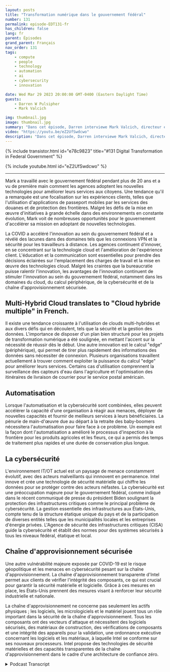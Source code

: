 ```yaml
---
layout: posts
title: "Transformation numérique dans le gouvernement fédéral"
number: 131
permalink: episode-EDT131-fr
has_children: false
lang: fr
parent: Épisodes
grand_parent: Français
nav_order: 131
tags:
    - compute
    - people
    - technology
    - automation
    - ai
    - cybersecurity
    - innovation

date: Wed Mar 29 2023 20:00:00 GMT-0400 (Eastern Daylight Time)
guests:
    - Darren W Pulsipher
    - Mark Valcich

img: thumbnail.jpg
image: thumbnail.jpg
summary: "Dans cet épisode, Darren interviewe Mark Valcich, directeur et GM du secteur public civil fédéral chez Intel. Les années d'expérience de Mark se manifestent alors qu'il décrit les tendances actuelles de la transformation numérique dans le gouvernement civil fédéral."
video: "https://youtu.be/eZ2UfSwdcwo"
description: "Dans cet épisode, Darren interviewe Mark Valcich, directeur et GM du secteur public civil fédéral chez Intel. Les années d'expérience de Mark se manifestent alors qu'il décrit les tendances actuelles de la transformation numérique dans le gouvernement civil fédéral."
---
```


<div>
{% include transistor.html id="e78c9823" title="#131 Digital Transformation in Federal Government" %}

{% include youtube.html id="eZ2UfSwdcwo" %}
</div>

---

Mark a travaillé avec le gouvernement fédéral pendant plus de 20 ans et a vu de première main comment les agences adoptent les nouvelles technologies pour améliorer leurs services aux citoyens. Une tendance qu'il a remarquée est une focalisation sur les expériences clients, telles que l'utilisation d'applications de passeport mobiles par les services des douanes et de protection des frontières. Malgré les défis de la mise en œuvre d'initiatives à grande échelle dans des environnements en constante évolution, Mark voit de nombreuses opportunités pour le gouvernement d'accélérer sa mission en adoptant de nouvelles technologies.

La COVID a accéléré l'innovation au sein du gouvernement fédéral et a révélé des lacunes dans des domaines tels que les connexions VPN et la sécurité pour les travailleurs à distance. Les agences continuent d'innover, en se concentrant sur la technologie cloud et l'amélioration de l'expérience client. L'éducation et la communication sont essentielles pour prendre des décisions éclairées sur l'emplacement des charges de travail et la mise en œuvre des technologies cloud. Malgré les craintes que la bureaucratie puisse ralentir l'innovation, les avantages de l'innovation continuent de stimuler l'innovation au sein du gouvernement fédéral, notamment dans les domaines du cloud, du calcul périphérique, de la cybersécurité et de la chaîne d'approvisionnement sécurisée.

## Multi-Hybrid Cloud translates to "Cloud hybride multiple" in French.

Il existe une tendance croissante à l'utilisation de clouds multi-hybrides et aux divers défis qui en découlent, tels que la sécurité et la gestion des données. L'importance de disposer d'un plan bien structuré pour les projets de transformation numérique a été soulignée, en mettant l'accent sur la nécessité de réussir dès le début. Une autre innovation est le calcul "edge" (périphérique), qui permet de tirer plus rapidement des informations des données sans nécessiter de connexion. Plusieurs organisations travaillent actuellement à trouver comment exploiter la puissance du calcul "edge" pour améliorer leurs services. Certains cas d'utilisation comprennent la surveillance des capteurs d'eau dans l'agriculture et l'optimisation des itinéraires de livraison de courrier pour le service postal américain.

## Automatisation

Lorsque l'automatisation et la cybersécurité sont combinées, elles peuvent accélérer la capacité d'une organisation à réagir aux menaces, déployer de nouvelles capacités et fournir de meilleurs services à leurs bénéficiaires. La pénurie de main-d'œuvre due au départ à la retraite des baby-boomers nécessitera l'automatisation pour faire face à ce problème. Un exemple est la façon dont l'automatisation a amélioré le processus d'inspection à la frontière pour les produits agricoles et les fleurs, ce qui a permis des temps de traitement plus rapides et une durée de conservation plus longue.

## La cybersécurité

L'environnement IT/OT actuel est un paysage de menace constamment évolutif, avec des acteurs malveillants qui innnovent en permanence. Intel innove et crée une technologie de sécurité matérielle qui chiffre les données pour se protéger contre des acteurs néfastes. La cybersécurité est une préoccupation majeure pour le gouvernement fédéral, comme indiqué dans le récent communiqué de presse du président Biden soulignant la protection des infrastructures critiques comme le principal problème de cybersécurité. La gestion essentielle des infrastructures aux États-Unis, compte tenu de la structure étatique unique du pays et de la participation de diverses entités telles que les municipalités locales et les entreprises d'énergie privées. L'Agence de sécurité des infrastructures critiques (CISA) guide la cybersécurité et établit des normes pour des systèmes sécurisés à tous les niveaux fédéral, étatique et local.

## Chaîne d'approvisionnement sécurisée

Une autre vulnérabilité majeure exposée par COVID-19 est le risque géopolitique et les menaces en cybersécurité pesant sur la chaîne d'approvisionnement. La chaîne d'approvisionnement transparente d'Intel permet aux clients de vérifier l'intégrité des composants, ce qui est crucial pour garantir la sécurité matérielle et logicielle. Grâce à ces mesures en place, les États-Unis prennent des mesures visant à renforcer leur sécurité industrielle et nationale.

La chaîne d'approvisionnement ne concerne pas seulement les actifs physiques ; les logiciels, les micrologiciels et le matériel jouent tous un rôle important dans la sécurité de la chaîne d'approvisionnement. Tous les composants ont des vecteurs d'attaque et nécessitent des logiciels sécurisés, des matériaux de construction, des vérifications de composants et une intégrité des appareils pour la validation, une ordonnance exécutive concernant les logiciels et les matériaux, à laquelle Intel se conforme sur ses nouveaux processeurs. Intel propose des technologies de sécurité matérielles et des capacités transparentes de la chaîne d'approvisionnement dans le cadre d'une architecture de confiance zéro.



<details>
<summary> Podcast Transcript </summary>

<p></p>

</details>
